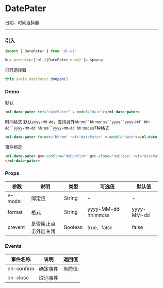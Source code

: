 # DatePater

日期、时间选择器
<hr>

### 引入
```js
import { DatePater } from 'ml-ui'

Vue.prototype[`ml-${DatePater.name}`]= $popup
```
打开选择器
```js
this.$refs.datePater.doOpen()
```
### Demo

默认
```html
<ml-date-pater ref="datePater" v-model="date"></ml-date-pater>
```

时间格式 默认`yyyy-MM-dd`，支持另外`hh:mm``hh:mm:ss``yyyy``yyyy-MM``MM-dd``yyyy-MM-dd hh:mm``yyyy-MM-dd hh:mm:ss`7种格式
```html
<ml-date-pater format="hh:mm" ref="datePater" v-model="date"></ml-date-pater>
```
事件绑定
```html
<ml-date-pater @on-confirm="doConfirm" @on-close="doClose" ref="datePater" v-model="date">
</ml-date-pater>
```
### Props
| 参数          | 说明            | 类型            | 可选值                 | 默认值   |
|-------------  |---------------- |---------------- |---------------------- |-------- |
| v-model         | 绑定值   | String  | - | - |
| format         | 格式   | String  | yyyy-MM-dd hh:mm:ss  |  yyyy-MM-dd| 
| prevent    | 是否阻止点击外层关闭   | Boolean  | true、false | false |

### Events
| 事件名称          | 说明            | 返回值 |
|-------------  |---------------- | ---- |
|on-confirm	  |确定事件	 | 当前值 |
|on-close	  | 取消事件	 | - |

